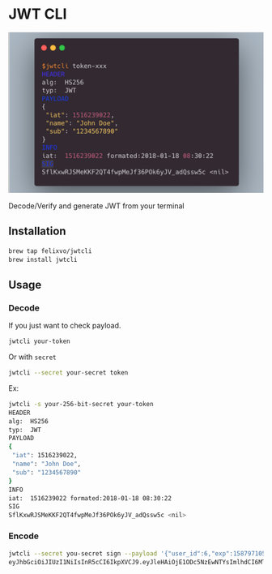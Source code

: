 # JWT CLI
![JWT CLI](./terminal.png)

Decode/Verify and generate JWT from your terminal

## Installation

```bash
brew tap felixvo/jwtcli
brew install jwtcli
```

## Usage

### Decode

If you just want to check payload.

```bash
jwtcli your-token
```

Or with `secret`

``` bash
jwtcli --secret your-secret token
```

Ex:

```bash
jwtcli -s your-256-bit-secret your-token
HEADER
alg:  HS256
typ:  JWT
PAYLOAD
{
 "iat": 1516239022,
 "name": "John Doe",
 "sub": "1234567890"
}
INFO
iat:  1516239022 formated:2018-01-18 08:30:22
SIG
SflKxwRJSMeKKF2QT4fwpMeJf36POk6yJV_adQssw5c <nil>
```

### Encode

```bash
jwtcli --secret you-secret sign --payload '{"user_id":6,"exp":1587971056}'
eyJhbGciOiJIUzI1NiIsInR5cCI6IkpXVCJ9.eyJleHAiOjE1ODc5NzEwNTYsImlhdCI6MTU2NzY4MjM0MywidXNlcl9pZCI6Nn0.LtMr-_nZQCukKi6y4XTGGHdmzo8rDW20BnAdDyfLxTc
```
